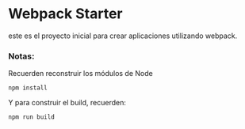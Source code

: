 # Webpack Starter 

este es el proyecto inicial para crear aplicaciones
utilizando webpack.

### Notas:
Recuerden reconstruir los módulos de Node

```
npm install
```

Y para construir el build, recuerden:

```
npm run build
```
